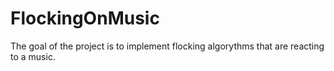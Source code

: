 # FlockingOnMusic
The goal of the project is to implement flocking algorythms that are reacting to a music.
